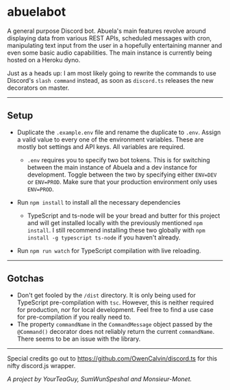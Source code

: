 # abuelabot
A general purpose Discord bot. Abuela's main features revolve around displaying data from various REST APIs, 
scheduled messages with cron, manipulating text input from the user in a hopefully entertaining manner 
and even some basic audio capabilities. The main instance is currently being hosted on a Heroku dyno.

Just as a heads up: I am most likely going to rewrite the commands to use Discord's `slash command` instead, 
as soon as `discord.ts` releases the new decorators on master.

---

Setup
-
- Duplicate the `.example.env` file and rename the duplicate to `.env`. Assign a valid value to every one of the environment variables. 
  These are mostly bot settings and API keys. All variables are required.
  - `.env` requires you to specify two bot tokens. This is for switching between the main instance of Abuela and a dev instance for development.
    Toggle between the two by specifying either `ENV=DEV` or `ENV=PROD`. Make sure that your production environment only uses `ENV=PROD`.
    

- Run `npm install` to install all the necessary dependencies
  - TypeScript and ts-node will be your bread and butter for this project and will get installed locally with the previously mentioned `npm install`. 
    I still recommend installing these two globally with `npm install -g typescript ts-node` if you haven't already.
    

- Run `npm run watch` for TypeScript compilation with live reloading.

---

Gotchas 
-
- Don't get fooled by the `/dist` directory. It is only being used for TypeScript pre-compilation with `tsc`. 
  However, this is neither required for production, nor for local development. 
  Feel free to find a use case for pre-compilation if you really need to.
- The property `commandName` in the `CommandMessage` object passed by the `@Command()` decorator does not reliably return the current `commandName`. 
  There seems to be an issue with the library.
  
---

Special credits go out to https://github.com/OwenCalvin/discord.ts for this nifty discord.js wrapper.


*A project by YourTeaGuy, SumWunSpeshal and Monsieur-Monet.*

